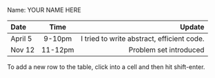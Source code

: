Name: YOUR NAME HERE

| Date    |  Time   |                                     Update |
|:--------|:-------:|-------------------------------------------:|
| April 5 | 9-10pm  | I tried to write abstract, efficient code. |
| Nov 12  | 11-12pm |                     Problem set introduced |


To add a new row to the table, click into a cell and then hit shift-enter.